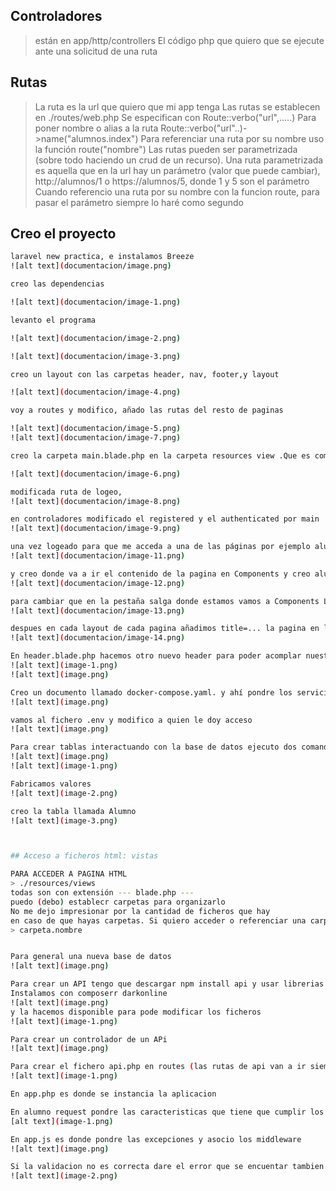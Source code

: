
## Controladores
> están en app/http/controllers
> El código php que quiero que se ejecute ante una solicitud de una ruta

## Rutas
> La ruta es la url que quiero que mi app tenga
> Las rutas se establecen en ./routes/web.php
> Se especifican con Route::verbo("url",.....)
> Para poner nombre o alias a la ruta  Route::verbo("url"..)->name("alumnos.index")
> Para referenciar una ruta por su nombre uso la función route("nombre")
> Las rutas pueden ser parametrizada (sobre todo haciendo un crud de un recurso).
> Una ruta parametrizada es aquella que en la url hay un parámetro (valor que puede cambiar),
http://alumnos/1 o https://alumnos/5, donde 1 y 5 son el parámetro
> Cuando referencio una ruta por su nombre con la funcion route, para pasar el parámetro siempre lo haré
como segundo

## Creo el proyecto

```bash
laravel new practica, e instalamos Breeze
![alt text](documentacion/image.png)

creo las dependencias

![alt text](documentacion/image-1.png)

levanto el programa

![alt text](documentacion/image-2.png)

![alt text](documentacion/image-3.png)

creo un layout con las carpetas header, nav, footer,y layout

![alt text](documentacion/image-4.png)

voy a routes y modifico, añado las rutas del resto de paginas

![alt text](documentacion/image-5.png)
![alt text](documentacion/image-7.png)

creo la carpeta main.blade.php en la carpeta resources view .Que es como la plantilla base de mi proyecto. cambio lo que había por <x-layout.layout> que indica que se esta utilizando un componente dentro del directorio layout.blade.php.

![alt text](documentacion/image-6.png)

modificada ruta de logeo, 
![alt text](documentacion/image-8.png)

en controladores modificado el registered y el authenticated por main
![alt text](documentacion/image-9.png)

una vez logeado para que me acceda a una de las páginas por ejemplo alumno voy a Controllers - Auth y creo AlumnoController.php
![alt text](documentacion/image-11.png)

y creo donde va a ir el contenido de la pagina en Components y creo alumno.blade.php
![alt text](documentacion/image-12.png)

para cambiar que en la pestaña salga donde estamos vamos a Components Layout y poner una variable para indicar donde tiene que apuntar
![alt text](documentacion/image-13.png)

despues en cada layout de cada pagina añadimos title=... la pagina en la que estemos
![alt text](documentacion/image-14.png)

En header.blade.php hacemos otro nuevo header para poder acomplar nuestra pagina en modo responsive y ahí colocamos un input establezco un checked que lo asocio a la clase peer y un div, para poder conseguir el menu hamburguesa
![alt text](image-1.png)
![alt text](image.png)

Creo un documento llamado docker-compose.yaml. y ahí pondre los servicios que quiero
![alt text](image.png)

vamos al fichero .env y modifico a quien le doy acceso
![alt text](image.png)

Para crear tablas interactuando con la base de datos ejecuto dos comandos
![alt text](image.png)
![alt text](image-1.png)

Fabricamos valores
![alt text](image-2.png)

creo la tabla llamada Alumno
![alt text](image-3.png)



## Acceso a ficheros html: vistas

PARA ACCEDER A PAGINA HTML
> ./resources/views
todas son con extensión --- blade.php ---
puedo (debo) establecr carpetas para organizarlo
No me dejo impresionar por la cantidad de ficheros que hay
en caso de que hayas carpetas. Si quiero acceder o referenciar una carpeta
> carpeta.nombre


Para general una nueva base de datos
![alt text](image.png)

Para crear un API tengo que descargar npm install api y usar librerias 
Instalamos con composerr darkonline
![alt text](image.png)
y la hacemos disponible para pode modificar los ficheros 
![alt text](image-1.png)

Para crear un controlador de un APi
![alt text](image.png)

Para crear el fichero api.php en routes (las rutas de api van a ir siempre con api.... y el nombre)
![alt text](image-1.png)

En app.php es donde se instancia la aplicacion

En alumno request pondre las caracteristicas que tiene que cumplir los campos para poder acceder a nuestra API
[alt text](image-1.png)

En app.js es donde pondre las excepciones y asocio los middleware
![alt text](image.png)

Si la validacion no es correcta dare el error que se encuentar tambien en app.php
![alt text](image-2.png)

